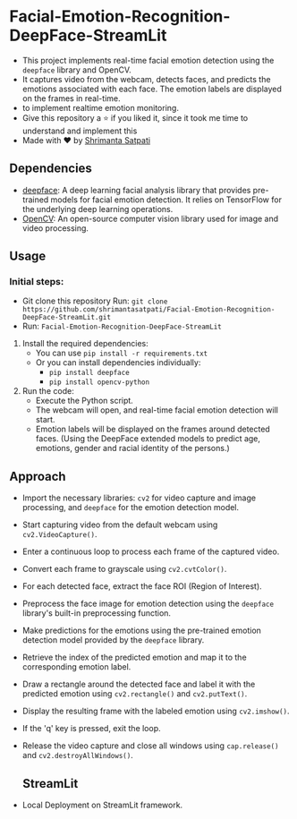# Facial-Emotion-Recognition-DeepFace-StreamLit
- This project implements real-time facial emotion detection using the `deepface` library and OpenCV.
- It captures video from the webcam, detects faces, and predicts the emotions associated with each face. The emotion labels are displayed on the frames in real-time.
- to implement realtime emotion monitoring.
- Give this repository a ⭐ if you liked it, since it took me time to understand and implement this
- Made with ❤️ by [Shrimanta Satpati](https://github.com/shrimantasatpati)

## Dependencies
- [deepface](https://github.com/serengil/deepface): A deep learning facial analysis library that provides pre-trained models for facial emotion detection. It relies on TensorFlow for the underlying deep learning operations.
- [OpenCV](https://opencv.org/): An open-source computer vision library used for image and video processing.

## Usage
### Initial steps:
- Git clone this repository Run: `git clone https://github.com/shrimantasatpati/Facial-Emotion-Recognition-DeepFace-StreamLit.git`
- Run: `Facial-Emotion-Recognition-DeepFace-StreamLit`
1. Install the required dependencies:
   - You can use `pip install -r requirements.txt`
   - Or you can install dependencies individually:
      - `pip install deepface`
      - `pip install opencv-python`
3. Run the code:
   - Execute the Python script.
   - The webcam will open, and real-time facial emotion detection will start.
   - Emotion labels will be displayed on the frames around detected faces. (Using the DeepFace extended models to predict age, emotions, gender and racial identity of the persons.)

## Approach

- Import the necessary libraries: `cv2` for video capture and image processing, and `deepface` for the emotion detection model.
- Start capturing video from the default webcam using `cv2.VideoCapture()`.
- Enter a continuous loop to process each frame of the captured video.
- Convert each frame to grayscale using `cv2.cvtColor()`.
- For each detected face, extract the face ROI (Region of Interest).
- Preprocess the face image for emotion detection using the `deepface` library's built-in preprocessing function.
- Make predictions for the emotions using the pre-trained emotion detection model provided by the `deepface` library.
- Retrieve the index of the predicted emotion and map it to the corresponding emotion label.
- Draw a rectangle around the detected face and label it with the predicted emotion using `cv2.rectangle()` and `cv2.putText()`.
- Display the resulting frame with the labeled emotion using `cv2.imshow()`.
- If the 'q' key is pressed, exit the loop.
- Release the video capture and close all windows using `cap.release()` and `cv2.destroyAllWindows()`.

  ## StreamLit
- Local Deployment on StreamLit framework.
